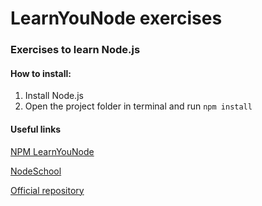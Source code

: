 # LearnYouNode exercises

### Exercises to learn Node.js

#### How to install:

1. Install Node.js
2. Open the project folder in terminal and run `npm install`


#### Useful links

[NPM LearnYouNode](https://www.npmjs.com/package/learnyounode)

[NodeSchool](https://nodeschool.io/)

[Official repository](https://github.com/workshopper/learnyounode)